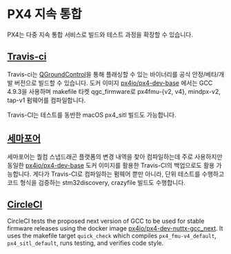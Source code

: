 # PX4 지속 통합

PX4는 다중 지속 통합 서비스로 빌드와 테스트 과정을 확장할 수 있습니다.

## [Travis-ci](https://travis-ci.org/PX4/Firmware)

Travis-ci는 [QGroundControl](http://qgroundcontrol.com/)을 통해 플래싱할 수 있는 바이너리를 공식 안정/베타/개발 버전으로 빌드할 수 있습니다. 도커 이미지 [px4io/px4-dev-base](https://hub.docker.com/r/px4io/px4-dev-base/) 에서는 GCC 4.9.3을 사용하며 makefile 타켓 qgc_firmware로 px4fmu-{v2, v4}, mindpx-v2, tap-v1 펌웨어를 컴파일합니다.

Travis-CI는 테스트를 동반한 macOS px4_sitl 빌드도 가능합니다.

## [세마포어](https://semaphoreci.com/px4/firmware)

세마포어는 퀄컴 스냅드래곤 플랫폼의 변경 내역을 찾아 컴파일하는데 주로 사용하지만 동일한 [px4io/px4-dev-base](https://hub.docker.com/r/px4io/px4-dev-base/) 도커 이미지를 활용한 Travis-CI의 백업으로도 활용 가능합니다. 게다가 Travis-CI로 컴파일하는 펌웨어 뿐만 아니라, 단위 테스트를 수행하고 코드 형식을 검증하는 stm32discovery, crazyfile 빌드도 수행합니다.

## [CircleCI](https://circleci.com/gh/PX4/Firmware)

CircleCI tests the proposed next version of GCC to be used for stable firmware releases using the docker image [px4io/px4-dev-nuttx-gcc_next](https://hub.docker.com/r/px4io/px4-dev-nuttx-gcc_next/). It uses the makefile target `quick_check` which compiles `px4_fmu-v4_default`, `px4_sitl_default`, runs testing, and verifies code style.